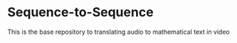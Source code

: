 # Sequence-to-Sequence
This is the base repository to translating audio to mathematical text in video

##

##
